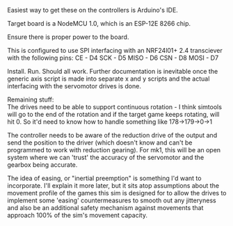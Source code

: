 Easiest way to get these on the controllers is Arduino's IDE.

Target board is a NodeMCU 1.0, which is an ESP-12E 8266 chip.

Ensure there is proper power to the board.

This is configured to use SPI interfacing with an NRF24l01+ 2.4 transciever with the following pins:
CE - D4 
SCK - D5
MISO - D6
CSN - D8
MOSI - D7

Install. Run. Should all work. Further documentation is inevitable once the generic axis script is made into separate x and y scripts and the actual interfacing with the servomotor drives is done.


Remaining stuff:   
The drives need to be able to support continuous rotation - I think simtools will go to the end of the rotation and if the target game keeps rotating, will hit 0. So it'd need to know how to handle something like 178->179->0->1

The controller needs to be aware of the reduction drive of the output and send the position to the driver (which doesn't know and can't be programmed to work with reduction gearing). For mk1, this will be an open system where we can 'trust' the accuracy of the servomotor and the gearbox being accurate.

The idea of easing, or "inertial preemption" is something I'd want to incorporate. I'll explain it more later, but it sits atop assumptions about the movement profile of the games this sim is designed for to allow the drives to implement some 'easing' countermeasures to smooth out any jitteryness and also be an additional safety mechanism against movements that approach 100% of the sim's movement capacity.